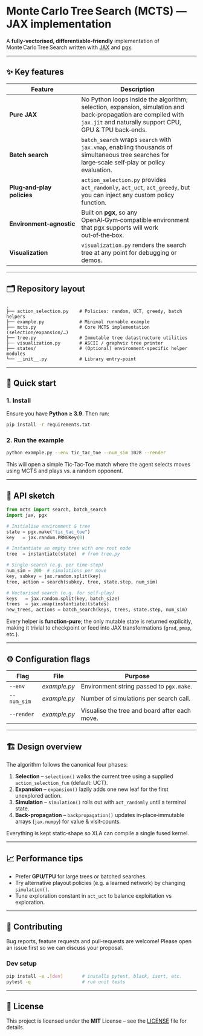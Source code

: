 # Monte Carlo Tree Search (MCTS) ― JAX implementation

A **fully‑vectorised, differentiable‑friendly** implementation of Monte Carlo Tree Search written with [JAX](https://github.com/google/jax) and [pgx](https://github.com/kurowasan/pgx).

---

## ✨ Key features

| Feature | Description |
|---------|-------------|
| **Pure JAX** | No Python loops inside the algorithm; selection, expansion, simulation and back‑propagation are compiled with `jax.jit` and naturally support CPU, GPU & TPU back‑ends. |
| **Batch search** | `batch_search` wraps `search` with `jax.vmap`, enabling thousands of simultaneous tree searches for large‑scale self‑play or policy evaluation. |
| **Plug‑and‑play policies** | `action_selection.py` provides `act_randomly`, `act_uct`, `act_greedy`, but you can inject any custom policy function. |
| **Environment‑agnostic** | Built on **pgx**, so any OpenAI‑Gym‑compatible environment that pgx supports will work out‑of‑the‑box. |
| **Visualization** | `visualization.py` renders the search tree at any point for debugging or demos. |

---

## 🗂 Repository layout

```
.
├── action_selection.py    # Policies: random, UCT, greedy, batch helpers
├── example.py             # Minimal runnable example
├── mcts.py                # Core MCTS implementation (selection/expansion/…)
├── tree.py                # Immutable tree datastructure utilities
├── visualization.py       # ASCII / graphviz tree printer
├── states/                # (Optional) environment‑specific helper modules
└── __init__.py            # Library entry‑point
```

---

## 🚀 Quick start

### 1. Install
Ensure you have **Python ≥ 3.9**. Then run:

```bash
pip install -r requirements.txt
```

### 2. Run the example

```bash
python example.py --env tic_tac_toe --num_sim 1028 --render
```
This will open a simple Tic‑Tac‑Toe match where the agent selects moves using MCTS and plays vs. a random opponent.

---

## 🧩 API sketch

```python
from mcts import search, batch_search
import jax, pgx

# Initialise environment & tree
state = pgx.make("tic_tac_toe")
key   = jax.random.PRNGKey(0)

# Instantiate an empty tree with one root node
tree  = instantiate(state)  # from tree.py

# Single‑search (e.g. per time‑step)
num_sim = 200  # simulations per move
key, subkey = jax.random.split(key)
tree, action = search(subkey, tree, state.step, num_sim)

# Vectorised search (e.g. for self‑play)
keys   = jax.random.split(key, batch_size)
trees  = jax.vmap(instantiate)(states)
new_trees, actions = batch_search(keys, trees, state.step, num_sim)
```

Every helper is **function‑pure**; the only mutable state is returned explicitly, making it trivial to checkpoint or feed into JAX transformations (`grad`, `pmap`, etc.).

---

## ⚙️ Configuration flags

| Flag | File | Purpose |
|------|------|---------|
| `--env` | *example.py* | Environment string passed to `pgx.make`. |
| `--num_sim` | *example.py* | Number of simulations per search call. |
| `--render` | *example.py* | Visualise the tree and board after each move. |

---

## 🏗️ Design overview

The algorithm follows the canonical four phases:

1. **Selection** – `selection()` walks the current tree using a supplied `action_selection_fun` (default: UCT).
2. **Expansion** – `expansion()` lazily adds one new leaf for the first unexplored action.
3. **Simulation** – `simulation()` rolls out with `act_randomly` until a terminal state.
4. **Back‑propagation** – `backpropagation()` updates in‑place‑immutable arrays (`jax.numpy`) for value & visit‑counts.

Everything is kept static‑shape so XLA can compile a single fused kernel.

---

## 📈 Performance tips

* Prefer **GPU/TPU** for large trees or batched searches.
* Try alternative playout policies (e.g. a learned network) by changing `simulation()`.
* Tune exploration constant in `act_uct` to balance exploitation vs exploration.

---

## 🤝 Contributing

Bug reports, feature requests and pull‑requests are welcome! Please open an issue first so we can discuss your proposal.

### Dev setup
```bash
pip install -e .[dev]       # installs pytest, black, isort, etc.
pytest -q                   # run unit tests
```

---

## 📝 License

This project is licensed under the **MIT** License – see the [LICENSE](LICENSE) file for details.

